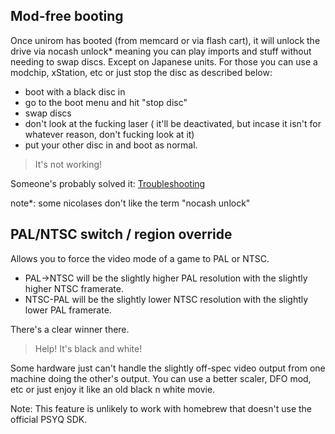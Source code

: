 ## Mod-free booting

Once unirom has booted (from memcard or via flash cart), it will unlock the drive via nocash unlock* meaning you can play imports and stuff without needing to swap discs.
Except on Japanese units. For those you can use a modchip, xStation, etc or just stop the disc as described below:

- boot with a black disc in
- go to the boot menu and hit "stop disc"
- swap discs
- don't look at the fucking laser
( it'll be deactivated, but incase it isn't for whatever reason, don't fucking look at it)
- put your other disc in and boot as normal.

> It's not working!

Someone's probably solved it: [Troubleshooting](/#troubleshooting)



note*: some nicolases don't like the term "nocash unlock"

## PAL/NTSC switch / region override

Allows you to force the video mode of a game to PAL or NTSC.

- PAL->NTSC will be the slightly higher PAL resolution with the slightly higher NTSC framerate.
- NTSC-PAL will be the slightly lower NTSC resolution with the slightly lower PAL framerate.

There's a clear winner there.

>Help! It's black and white!

Some hardware just can't handle the slightly off-spec video output from one machine doing the other's output.
You can use a better scaler, DFO mod, etc or just enjoy it like an old black n white movie.

Note: This feature is unlikely to work with homebrew that doesn't use the official PSYQ SDK.

